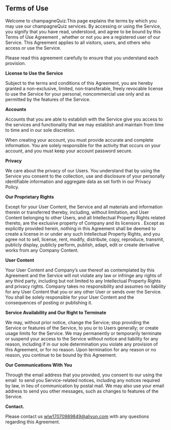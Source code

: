 **Terms of** **Use**
--------------------

Welcome to champagneQuiz.This page explains the terms by which you may use our champagneQuiz services. By accessing or using the Service, you signify that you have read, understood, and agree to be bound by this Terms of Use Agreement , whether or not you are a registered user of our Service. This Agreement applies to all visitors, users, and others who access or use the Service.

Please read this agreement carefully to ensure that you understand each provision.

****License to Use the Service****

Subject to the terms and conditions of this Agreement, you are hereby granted a non-exclusive, limited, non-transferable, freely revocable license to use the Service for your personal, noncommercial use only and as permitted by the features of the Service.

****Accounts****

Accounts that you are able to establish with the Service give you access to the services and functionality that we may establish and maintain from time to time and in our sole discretion.

When creating your account, you must provide accurate and complete information. You are solely responsible for the activity that occurs on your account, and you must keep your account password secure.

****Privacy****

We care about the privacy of our Users. You understand that by using the Service you consent to the collection, use and disclosure of your personally identifiable information and aggregate data as set forth in our Privacy Policy.

****Our Proprietary Rights****

Except for your User Content, the Service and all materials and information therein or transferred thereby, including, without limitation, and User Content belonging to other Users, and all Intellectual Property Rights related thereto, are the exclusive property of Company and its licensors . Except as explicitly provided herein, nothing in this Agreement shall be deemed to create a license in or under any such Intellectual Property Rights, and you agree not to sell, license, rent, modify, distribute, copy, reproduce, transmit, publicly display, publicly perform, publish, adapt, edit or create derivative works from any Company Content.

****User Content****

Your User Content and Company’s use thereof as contemplated by this Agreement and the Service will not violate any law or infringe any rights of any third party, including but not limited to any Intellectual Property Rights and privacy rights. Company takes no responsibility and assumes no liability for any User Content that you or any other User or sends over the Service. You shall be solely responsible for your User Content and the consequences of posting or publishing it.

****Service Availability and Our Right to Terminate****

We may, without prior notice, change the Service; stop providing the Service or features of the Service, to you or to Users generally; or create usage limits for the Service. We may permanently or temporarily terminate or suspend your access to the Service without notice and liability for any reason, including if in our sole determination you violate any provision of this Agreement, or for no reason. Upon termination for any reason or no reason, you continue to be bound by this Agreement.

****Our Communications With You****

Through the email address that you provided, you consent to our using the email  to send you Service-related notices, including any notices required by law, in lieu of communication by postal mail. We may also use your email address to send you other messages, such as changes to features of the Service.

****Contact.****

Please contact us wlw17070989849@aliyun.com with any questions regarding this Agreement.